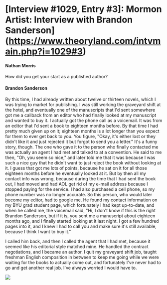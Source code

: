 # [Interview #1029, Entry #3]: Mormon Artist: Interview with Brandon Sanderson](https://www.theoryland.com/intvmain.php?i=1029#3)

#### Nathan Morris

How did you get your start as a published author?

#### Brandon Sanderson

By this time, I had already written about twelve or thirteen novels, which I was trying to market for publishing. I was still working the graveyard shift at the hotel, and eventually one of the manuscripts that I'd sent somewhere got me a callback from an editor who had finally looked at my manuscript and wanted to buy it. I actually got the phone call as a voicemail. It was from an editor that I'd sent a book to eighteen months before. By that time I had pretty much given up on it; eighteen months is a lot longer than you expect for them to ever get back to you. You figure, "Okay, it's either lost or they didn't like it and just rejected it but forgot to send you a letter." It's a funny story, though. The one who gave it to the person who finally contacted me was actually an agent I had met and talked to at a convention. He said to me then, "Oh, you seem so nice," and later told me that it was because I was such a nice guy that he didn't want to just reject the book without looking at it. I guess that got me lots of points, because he sat on it for all those eighteen months before he eventually looked at it. But by then all my contact info was wrong, because during the time that I had sent the book out, I had moved and had AOL get rid of my e-mail address because I stopped paying for the service. I had also purchased a cell phone, so my phone number was no longer accurate. So this person, who would later become my editor, had to google me. He found my contact information on my BYU grad student page, which fortunately I had kept up-to-date, and when he called me, the voicemail said, "Hi, I don't know if this is the right Brandon Sanderson, but if it is, you sent me a manuscript about eighteen months ago, and I finally started looking at it last night. I got a few hundred pages into it, and I knew I had to call you and make sure it's still available, because I think I want to buy it."

I called him back, and then I called the agent that I had met, because it seemed like his editorial style matched mine. He handled the contract negotiations, and I became an author. I quit my graveyard shift job, taught freshman English composition in between to keep me going while we were waiting for the books to actually come out, and fortunately I've never had to go and get another real job. I've always worried I would have to.

![](http://mormonartist.net/images/interviews/brandon-sanderson/brandon-sanderson-02.jpg)

